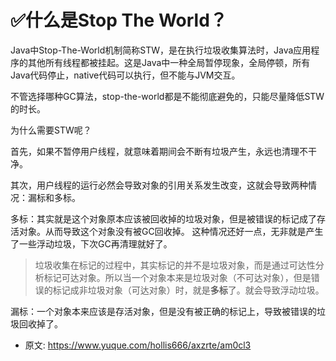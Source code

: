 # ✅什么是Stop The World？
<!--page header-->


Java中Stop-The-World机制简称STW，是在执行垃圾收集算法时，Java应用程序的其他所有线程都被挂起。这是Java中一种全局暂停现象，全局停顿，所有Java代码停止，native代码可以执行，但不能与JVM交互。

不管选择哪种GC算法，stop-the-world都是不能彻底避免的，只能尽量降低STW的时长。

为什么需要STW呢？

首先，如果不暂停用户线程，就意味着期间会不断有垃圾产生，永远也清理不干净。

其次，用户线程的运行必然会导致对象的引用关系发生改变，这就会导致两种情况：漏标和多标。

多标：其实就是这个对象原本应该被回收掉的垃圾对象，但是被错误的标记成了存活对象。从而导致这个对象没有被GC回收掉。 这种情况还好一点，无非就是产生了一些浮动垃圾，下次GC再清理就好了。

> 垃圾收集在标记的过程中，其实标记的并不是垃圾对象，而是通过可达性分析标记可达对象。所以当一个对象本来是垃圾对象（不可达对象），但是错误的标记成非垃圾对象（可达对象）时，就是**多标**了。就会导致浮动垃圾。


漏标：一个对象本来应该是存活对象，但是没有被正确的标记上，导致被错误的垃圾回收掉了。


<!--page footer-->
- 原文: <https://www.yuque.com/hollis666/axzrte/am0cl3>